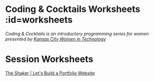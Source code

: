 # Coding & Cocktails Worksheets :id=worksheets

_Coding & Cocktails is an introductory programming series for women presented by [Kansas City Women in Technology](https://kcwomenintech.org/)_

<!-- Install the tools, then navigate to tonight's session. -->

<!-- # Tools
[Installation guide](/tools/) for the tools we'll use during our sessions. -->

# Session Worksheets

<!--[The Glass: Front-End Architecture & HTML](/html/) -->

<!-- [HTML Side Quest](/html_side_quest/) -->

<!-- [The Garnish | Introduction to CSS](/css/) -->

<!-- [The Liquor | Introduction to JavaScript](/javascript/) -->

[The Shaker | Let's Build a Portfolio Website](/portfolios/)

<!-- * [Angular Series SPA](/spa/) -->

<!-- [Top Shelf | Advanced Javascript - ES6](/javascript_ES6/)-->

